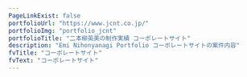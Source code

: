 ```yaml
---
PageLinkExist: false
portfolioUrl: "https://www.jcnt.co.jp/"
portfolioImg: "portfolio_jcnt"
portfolioTitle: "二本柳英美の制作実績 コーポレートサイト"
description: "Emi Nihonyanagi Portfolio コーポレートサイトの案件内容"
fvTitle: "コーポレートサイト"
fvText: "コーポレートサイト"
---
```

